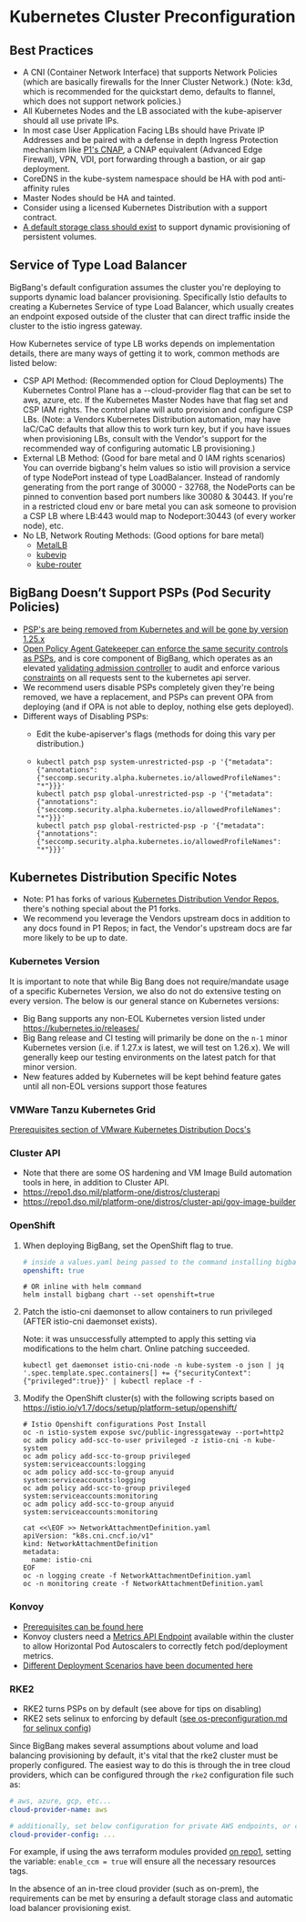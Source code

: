 # Kubernetes Cluster Preconfiguration

## Best Practices

* A CNI (Container Network Interface) that supports Network Policies (which are basically firewalls for the Inner Cluster Network.) (Note: k3d, which is recommended for the quickstart demo, defaults to flannel, which does not support network policies.)
* All Kubernetes Nodes and the LB associated with the kube-apiserver should all use private IPs.
* In most case User Application Facing LBs should have Private IP Addresses and be paired with a defense in depth Ingress Protection mechanism like [P1's CNAP](https://p1.dso.mil/#/products/cnap/), a CNAP equivalent (Advanced Edge Firewall), VPN, VDI, port forwarding through a bastion, or air gap deployment.
* CoreDNS in the kube-system namespace should be HA with pod anti-affinity rules
* Master Nodes should be HA and tainted.
* Consider using a licensed Kubernetes Distribution with a support contract.
* [A default storage class should exist](default-storageclass.md) to support dynamic provisioning of persistent volumes.

## Service of Type Load Balancer

BigBang's default configuration assumes the cluster you're deploying to supports dynamic load balancer provisioning. Specifically Istio defaults to creating a Kubernetes Service of type Load Balancer, which usually creates an endpoint exposed outside of the cluster that can direct traffic inside the cluster to the istio ingress gateway.

How Kubernetes service of type LB works depends on implementation details, there are many ways of getting it to work, common methods are listed below:

* CSP API Method: (Recommended option for Cloud Deployments)
The Kubernetes Control Plane has a --cloud-provider flag that can be set to aws, azure, etc. If the Kubernetes Master Nodes have that flag set and CSP IAM rights. The control plane will auto provision and configure CSP LBs. (Note: a Vendors Kubernetes Distribution automation, may have IaC/CaC defaults that allow this to work turn key, but if you have issues when provisioning LBs, consult with the Vendor's support for the recommended way of configuring automatic LB provisioning.)
* External LB Method: (Good for bare metal and 0 IAM rights scenarios)
You can override bigbang's helm values so istio will provision a service of type NodePort instead of type LoadBalancer. Instead of randomly generating from the port range of 30000 - 32768, the NodePorts can be pinned to convention based port numbers like 30080 & 30443. If you're in a restricted cloud env or bare metal you can ask someone to provision a CSP LB where LB:443 would map to Nodeport:30443 (of every worker node), etc.
* No LB, Network Routing Methods: (Good options for bare metal)
  * [MetalLB](https://metallb.universe.tf/)
  * [kubevip](https://kube-vip.io/)
  * [kube-router](https://www.kube-router.io)

## BigBang Doesn’t Support PSPs (Pod Security Policies)

* [PSP's are being removed from Kubernetes and will be gone by version 1.25.x](https://repo1.dso.mil/big-bang/bigbang/-/issues/10)
* [Open Policy Agent Gatekeeper can enforce the same security controls as PSPs](https://github.com/open-policy-agent/gatekeeper-library/tree/master/library/pod-security-policy#pod-security-policies), and is core component of BigBang, which operates as an elevated [validating admission controller](https://kubernetes.io/docs/reference/access-authn-authz/extensible-admission-controllers/) to audit and enforce various [constraints](https://github.com/open-policy-agent/frameworks/tree/master/constraint) on all requests sent to the kubernetes api server.
* We recommend users disable PSPs completely given they're being removed, we have a replacement, and PSPs can prevent OPA from deploying (and if OPA is not able to deploy, nothing else gets deployed).
* Different ways of Disabling PSPs:
  * Edit the kube-apiserver's flags (methods for doing this vary per distribution.)

  * ```shell
    kubectl patch psp system-unrestricted-psp -p '{"metadata": {"annotations":{"seccomp.security.alpha.kubernetes.io/allowedProfileNames": "*"}}}'
    kubectl patch psp global-unrestricted-psp -p '{"metadata": {"annotations":{"seccomp.security.alpha.kubernetes.io/allowedProfileNames": "*"}}}'
    kubectl patch psp global-restricted-psp -p '{"metadata": {"annotations":{"seccomp.security.alpha.kubernetes.io/allowedProfileNames": "*"}}}'
    ```

## Kubernetes Distribution Specific Notes

* Note: P1 has forks of various [Kubernetes Distribution Vendor Repos](https://repo1.dso.mil/platform-one/distros), there's nothing special about the P1 forks.
* We recommend you leverage the Vendors upstream docs in addition to any docs found in P1 Repos; in fact, the Vendor's upstream docs are far more likely to be up to date.

### Kubernetes Version

It is important to note that while Big Bang does not require/mandate usage of a specific Kubernetes Version, we also do not do extensive testing on every version. The below is our general stance on Kubernetes versions:
* Big Bang supports any non-EOL Kubernetes version listed under https://kubernetes.io/releases/
* Big Bang release and CI testing will primarily be done on the `n-1` minor Kubernetes version (i.e. if 1.27.x is latest, we will test on 1.26.x). We will generally keep our testing environments on the latest patch for that minor version.
* New features added by Kubernetes will be kept behind feature gates until all non-EOL versions support those features

### VMWare Tanzu Kubernetes Grid

[Prerequisites section of VMware Kubernetes Distribution Docs's](https://repo1.dso.mil/platform-one/distros/vmware/tkg#prerequisites)

### Cluster API

* Note that there are some OS hardening and VM Image Build automation tools in here, in addition to Cluster API.
* <https://repo1.dso.mil/platform-one/distros/clusterapi>
* <https://repo1.dso.mil/platform-one/distros/cluster-api/gov-image-builder>

### OpenShift

1. When deploying BigBang, set the OpenShift flag to true.

    ```yaml
    # inside a values.yaml being passed to the command installing bigbang
    openshift: true
    ```

    ```shell
    # OR inline with helm command
    helm install bigbang chart --set openshift=true
    ```

1. Patch the istio-cni daemonset to allow containers to run privileged (AFTER istio-cni daemonset exists).

    Note: it was unsuccessfully attempted to apply this setting via modifications to the helm chart. Online patching succeeded.

    ```shell
    kubectl get daemonset istio-cni-node -n kube-system -o json | jq '.spec.template.spec.containers[] += {"securityContext":{"privileged":true}}' | kubectl replace -f -
    ```

1. Modify the OpenShift cluster(s) with the following scripts based on <https://istio.io/v1.7/docs/setup/platform-setup/openshift/>

    ```shell
    # Istio Openshift configurations Post Install
    oc -n istio-system expose svc/public-ingressgateway --port=http2
    oc adm policy add-scc-to-user privileged -z istio-cni -n kube-system
    oc adm policy add-scc-to-group privileged system:serviceaccounts:logging
    oc adm policy add-scc-to-group anyuid system:serviceaccounts:logging
    oc adm policy add-scc-to-group privileged system:serviceaccounts:monitoring
    oc adm policy add-scc-to-group anyuid system:serviceaccounts:monitoring

    cat <<\EOF >> NetworkAttachmentDefinition.yaml
    apiVersion: "k8s.cni.cncf.io/v1"
    kind: NetworkAttachmentDefinition
    metadata:
      name: istio-cni
    EOF
    oc -n logging create -f NetworkAttachmentDefinition.yaml
    oc -n monitoring create -f NetworkAttachmentDefinition.yaml
    ```

### Konvoy

* [Prerequisites can be found here](https://repo1.dso.mil/platform-one/distros/d2iq/konvoy/konvoy/-/tree/master/docs/1.5.0#prerequisites)
* Konvoy clusters need a [Metrics API Endpoint](https://github.com/kubernetes/metrics#resource-metrics-api) available within the cluster to allow Horizontal Pod Autoscalers to correctly fetch pod/deployment metrics.
* [Different Deployment Scenarios have been documented here](https://repo1.dso.mil/platform-one/distros/d2iq/konvoy/konvoy/-/tree/master/docs/1.4.4/install)

### RKE2

* RKE2 turns PSPs on by default (see above for tips on disabling)
* RKE2 sets selinux to enforcing by default ([see os-preconfiguration.md for selinux config](os-preconfiguration.md))

Since BigBang makes several assumptions about volume and load balancing provisioning by default, it's vital that the rke2 cluster must be properly configured.  The easiest way to do this is through the in tree cloud providers, which can be configured through the `rke2` configuration file such as:

```yaml
# aws, azure, gcp, etc...
cloud-provider-name: aws

# additionally, set below configuration for private AWS endpoints, or custom regions such as (T)C2S (us-iso-east-1, us-iso-b-east-1)
cloud-provider-config: ...
```

For example, if using the aws terraform modules provided [on repo1](https://repo1.dso.mil/platform-one/distros/rancher-federal/rke2/rke2-aws-terraform), setting the variable: `enable_ccm = true` will ensure all the necessary resources tags.

In the absence of an in-tree cloud provider (such as on-prem), the requirements can be met by ensuring a default storage class and automatic load balancer provisioning exist.
